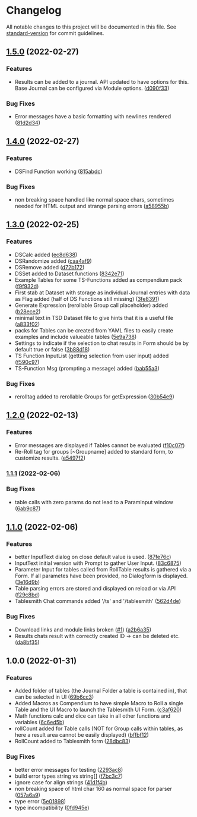 # Changelog

All notable changes to this project will be documented in this file. See [standard-version](https://github.com/conventional-changelog/standard-version) for commit guidelines.

## [1.5.0](https://github.com/klaas1979/tablesmith-like/compare/v1.4.0...v1.5.0) (2022-02-27)


### Features

* Results can be added to a journal. API updated to have options for this. Base Journal can be configured via Module options. ([d090f33](https://github.com/klaas1979/tablesmith-like/commit/d090f3395791bfbde6c7c81825bc1d59417d29b1))


### Bug Fixes

* Error messages have a basic formatting with newlines rendered ([81d2d34](https://github.com/klaas1979/tablesmith-like/commit/81d2d34c1e17407310bb28dc987c1fb331bcd727))

## [1.4.0](https://github.com/klaas1979/tablesmith-like/compare/v1.3.0...v1.4.0) (2022-02-27)


### Features

* DSFind Function working ([815abdc](https://github.com/klaas1979/tablesmith-like/commit/815abdc7ab9b319280484556461ee3640dd77560))


### Bug Fixes

* non breaking space handled like normal space chars, sometimes needed for HTML output and strange parsing errors ([a58955b](https://github.com/klaas1979/tablesmith-like/commit/a58955b4fe9dfe646444320711b48662a6e796db))

## [1.3.0](https://github.com/klaas1979/tablesmith-like/compare/v1.2.0...v1.3.0) (2022-02-25)


### Features

* DSCalc added ([ec8d638](https://github.com/klaas1979/tablesmith-like/commit/ec8d638adafaf829a306af0e31e03561f3ced910))
* DSRandomize added ([caa4af9](https://github.com/klaas1979/tablesmith-like/commit/caa4af9b345f0c991013453918da5ff58d2a0928))
* DSRemove added ([d72b172](https://github.com/klaas1979/tablesmith-like/commit/d72b172954ebbf322fc7fc35f252785dae3c5042))
* DSSet added to Dataset functions ([8342e71](https://github.com/klaas1979/tablesmith-like/commit/8342e718b52478992ee887949d9fc928bee95bca))
* Example Tables for some TS-Functions added as compendium pack ([f9f932d](https://github.com/klaas1979/tablesmith-like/commit/f9f932dbfea1030eb3aa986a7152faedb7b4df42))
* First stab at Dataset with storage as individual Journal entries with data as Flag added (half of DS Functions still missing) ([3fe8391](https://github.com/klaas1979/tablesmith-like/commit/3fe8391bd1a742c0d254981734b812193e82851b))
* Generate Expression (rerollable Group call placeholder) added ([b28ece2](https://github.com/klaas1979/tablesmith-like/commit/b28ece282d6300751a7834710ea4c69355c2e304))
* minimal text in TSD Dataset file to give hints that it is a useful file ([a833f02](https://github.com/klaas1979/tablesmith-like/commit/a833f024e7f52b122a15271721e19c56f6038640))
* packs for Tables can be created from YAML files to easily create examples and include valueable tables ([5e9a738](https://github.com/klaas1979/tablesmith-like/commit/5e9a7388e09a6bcdcf008e6caa3f4497c2c49b26))
* Settings to indicate if the selection to chat results in Form should be by default true or false ([3b88d18](https://github.com/klaas1979/tablesmith-like/commit/3b88d185237630153a319704c616dcaa93d818d5))
* TS Function InputList (getting selection from user input) added ([f590c97](https://github.com/klaas1979/tablesmith-like/commit/f590c978581bd2e8145b4b757d46285a3fa18df0))
* TS-Function Msg (prompting a message) added ([bab55a3](https://github.com/klaas1979/tablesmith-like/commit/bab55a35b5dc10c86c901cf4a53d9ccc58eadf46))


### Bug Fixes

* rerolltag added to rerollable Groups for getExpression ([30b54e9](https://github.com/klaas1979/tablesmith-like/commit/30b54e99c0416bc431de13a3dc8efa59b5111f68))

## [1.2.0](https://github.com/klaas1979/tablesmith-like/compare/v1.1.1...v1.2.0) (2022-02-13)


### Features

* Error messages are displayed if Tables cannot be evaluated ([f10c07f](https://github.com/klaas1979/tablesmith-like/commit/f10c07fc5c8c2e81ea2928de6127039a72f937cc))
* Re-Roll tag for groups [~Groupname] added to standard form, to customize results. ([e5497f2](https://github.com/klaas1979/tablesmith-like/commit/e5497f258773bc69ebd85aa26cd5ae8de885bb77))

### [1.1.1](https://github.com/klaas1979/tablesmith-like/compare/v1.1.0...v1.1.1) (2022-02-06)


### Bug Fixes

* table calls with zero params do not lead to a ParamInput window ([6ab9c87](https://github.com/klaas1979/tablesmith-like/commit/6ab9c873e27ce78871d883fe73d85c9d69c37eae))

## [1.1.0](https://github.com/klaas1979/tablesmith-like/compare/v1.0.0...v1.1.0) (2022-02-06)


### Features

* better InputText dialog on close default value is used. ([87fe76c](https://github.com/klaas1979/tablesmith-like/commit/87fe76c43233afdc80101a3017f2e079d3822a84))
* InputText initial version with Prompt to gather User Input. ([83c6875](https://github.com/klaas1979/tablesmith-like/commit/83c6875b7a4b76e5e9e4baae49729f132fd12e5b))
* Parameter Input for tables called from RollTable results is gathered via a Form. If all parametes have been provided, no Dialogform is displayed. ([3e16d9b](https://github.com/klaas1979/tablesmith-like/commit/3e16d9bf809c9f1d631cc97b711f0ae5b5414327))
* Table parsing errors are stored and displayed on reload or via API ([f29c8bd](https://github.com/klaas1979/tablesmith-like/commit/f29c8bdab2e8a265710eee2faff6472ef364c73d))
* Tablesmith Chat commands added '/ts' and '/tablesmith' ([562d4de](https://github.com/klaas1979/tablesmith-like/commit/562d4dec209a979a243a41b2c3f0a104c10f7b58))


### Bug Fixes

* Download links and module links broken ([#1](https://github.com/klaas1979/tablesmith-like/issues/1)) ([a2b6a35](https://github.com/klaas1979/tablesmith-like/commit/a2b6a3549a5f7f82e489f5f0e0e82693aa3605ca))
* Results chats result with correctly created ID -> can be deleted etc. ([da8bf35](https://github.com/klaas1979/tablesmith-like/commit/da8bf35fbe9ac94803172e1c14d99b0638b44a78))

## 1.0.0 (2022-01-31)


### Features

* Added folder of tables (the Journal Folder a table is contained in), that can be selected in UI ([69b6cc3](https://github.com/klaas1979/tablesmith-like/commit/69b6cc32594db40d6083fc7dc59c38bab16923fd))
* Added Macros as Compendium to have simple Macro to  Roll a single Table and the UI Macro to launch the Tablesmith UI Form. ([c3af620](https://github.com/klaas1979/tablesmith-like/commit/c3af620ef6ac6e3f8605b399e6ce7e3378efb19b))
* Math functions calc and dice can take in all other functions and variables ([6c6ed5b](https://github.com/klaas1979/tablesmith-like/commit/6c6ed5b306a19f62b94a869948e34d4ea8e75fa0))
* rollCount added for Table calls (NOT for Group calls within tables, as here a result area cannot be easily displayed) ([bffbf12](https://github.com/klaas1979/tablesmith-like/commit/bffbf128fdfb02f2756a46522f618bb968bcff8b))
* RollCount added to Tablesmith form ([28dbc83](https://github.com/klaas1979/tablesmith-like/commit/28dbc8306d0d3f78135a0794b6f87bb8af2ec498))


### Bug Fixes

* better error messages for testing ([2293ac8](https://github.com/klaas1979/tablesmith-like/commit/2293ac8863e7902ee39ac9f627adccbe093fa205))
* build error types string vs string[] ([f7bc3c7](https://github.com/klaas1979/tablesmith-like/commit/f7bc3c76b0b0f3398a2608537bb188fa1f736d1d))
* ignore case for align strings ([41d1f4b](https://github.com/klaas1979/tablesmith-like/commit/41d1f4b2b011304445d4b0756aa2685ba6f895a6))
* non breaking space of html char 160 as normal space for parser ([057a6a9](https://github.com/klaas1979/tablesmith-like/commit/057a6a94e14cc2bd41856d54598017254c0f07a4))
* type error ([5e01898](https://github.com/klaas1979/tablesmith-like/commit/5e01898afdd615b8c5355b5a9d3c25a398b51909))
* type incompatibility ([0fd945e](https://github.com/klaas1979/tablesmith-like/commit/0fd945e003bee6c0784b8de87f54596e48f9b3b8))
